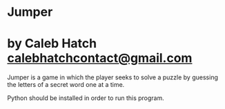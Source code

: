 # Jumper
# by Caleb Hatch calebhatchcontact@gmail.com
 
Jumper is a game in which the player seeks to solve a puzzle by guessing the letters of a secret word one at a time.

Python should be installed in order to run this program.

